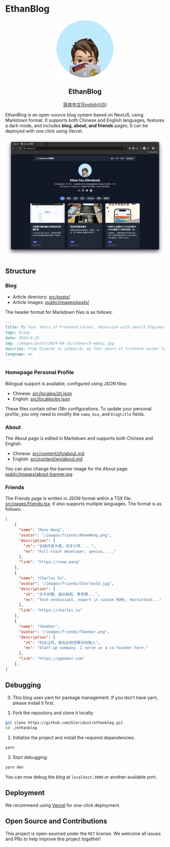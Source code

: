 # EthanBlog

<p align="center">
  <a href="#">
    <img width="180" src="public/favicon.png">
  </a>
</p>
<h2 align="center">EthanBlog</h2>

<div align="center"><p><a href="./README.md">简体中文</a>|<a href="./README_EN.md">English(US)</a></p></div>

EthanBlog is an open-source blog system based on NextJS, using Markdown format. It supports both Chinese and English languages, features a dark mode, and includes **blog, about, and friends** pages. It can be deployed with one click using Vercel.

<p align="center">
    <img src="public/images/preview.png">
</p>

## Structure

### Blog

- Article directory: [src/posts/](src/posts/)
- Article images: [public/images/posts/](public/images/posts/)

The header format for Markdown files is as follows:

```markdown
---
title: My Four Years of Frontend Career, Obsession with Search Engines
tags: Essay
date: 2024-9-25  
img: /images/posts/2024-09-25/inSearch-webui.jpg
describe: From Gleandu to inSearch, my four years of frontend career have always been obsessed with search engines.
language: en
---
```

### Homepage Personal Profile

Bilingual support is available, configured using JSON files:

- Chinese: [src/locales/zh.json](src/locales/zh.json)
- English: [src/locales/en.json](src/locales/en.json)

These files contain other i18n configurations. To update your personal profile, you only need to modify the `name`, `bio`, and `blogtitle` fields.

### About

The About page is edited in Markdown and supports both Chinese and English:

- Chinese: [src/content/zh/about.md](src/content/zh/about.md)
- English: [src/content/en/about.md](src/content/en/about.md)

You can also change the banner image for the About page: [public/images/about-banner.jpg](public/images/about-banner.jpg)

### Friends

The Friends page is written in JSON format within a TSX file: [src/pages/friends.tsx](src/pages/friends.tsx). It also supports multiple languages. The format is as follows:

```json
[
    {
      "name": "Rene Wang",
      "avatar": "/images/friends/ReneWang.png",
      "description": {
        "zh": "全栈开发大佬，天才少年，...",
        "en": "Full-stack developer, genius, ..."
      },
      "link": "https://rene.wang"
    },
    {
      "name": "Charles Su",
      "avatar": "/images/friends/CharlesSu.jpg",
      "description": {
        "zh": "乐于折腾，擅长刷机、黑苹果...",
        "en": "Tech enthusiast, expert in custom ROMs, Hackintosh..."
      },
      "link": "https://charles.su"
    },
    {
      "name": "YGeeker",
      "avatar": "/images/friends/YGeeker.png",
      "description": {
        "zh": "创业公司，我在此担任联合创始人",
        "en": "Start-up company. I serve as a co-founder here."
      },
      "link": "https://ygeeker.com"
    },
]
```

## Debugging

0. This blog uses yarn for package management. If you don't have yarn, please install it first.

1. Fork the repository and clone it locally:

```bash
git clone https://github.com/Gloridust/ethanblog.git
cd ./ethanblog
```

2. Initialize the project and install the required dependencies:

```bash
yarn
```

3. Start debugging:

```bash
yarn dev
```

You can now debug the blog at `localhost:3000` or another available port.

## Deployment

We recommend using [Vercel](https://vercel.com/new/) for one-click deployment.

## Open Source and Contributions

This project is open-sourced under the `MIT` license. We welcome all issues and PRs to help improve this project together!